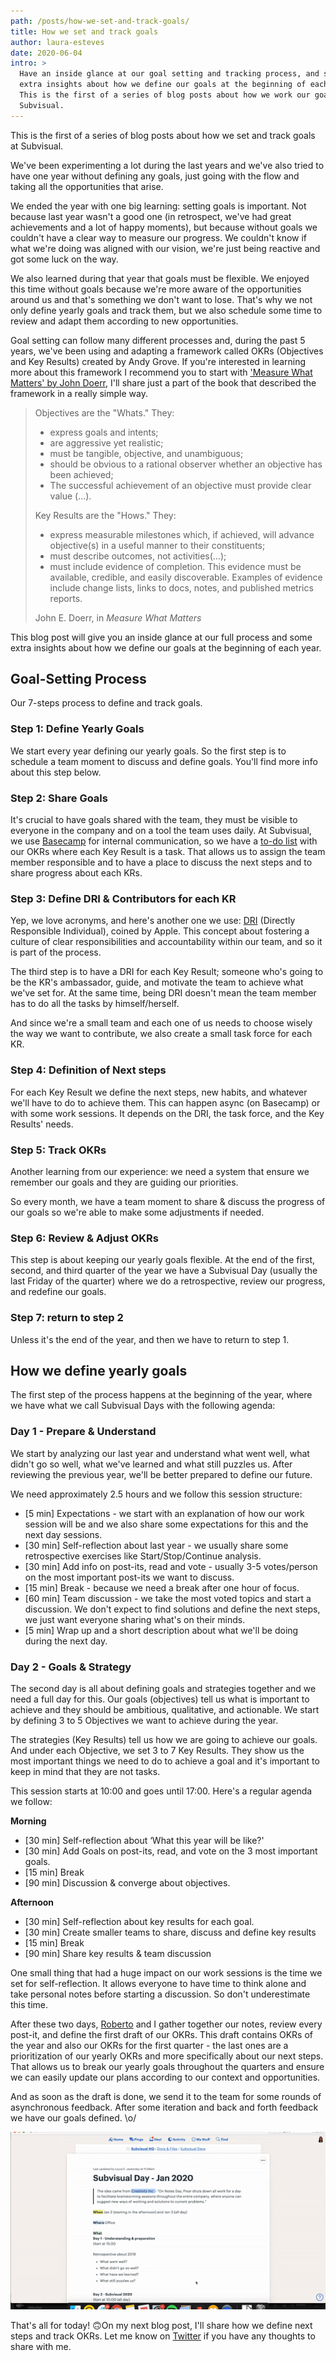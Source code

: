 ```yaml
---
path: /posts/how-we-set-and-track-goals/
title: How we set and track goals
author: laura-esteves
date: 2020-06-04
intro: >
  Have an inside glance at our goal setting and tracking process, and some
  extra insights about how we define our goals at the beginning of each year.
  This is the first of a series of blog posts about how we work our goals at
  Subvisual.
---
```


This is the first of a series of blog posts about how we set and track goals at
Subvisual.

We've been experimenting a lot during the last years and we've also tried to
have one year without defining any goals, just going with the flow and taking
all the opportunities that arise.

We ended the year with one big learning: setting goals is important. Not
because last year wasn't a good one (in retrospect, we've had great
achievements and a lot of happy moments), but because without goals we couldn't
have a clear way to measure our progress. We couldn't know if what we're doing
was aligned with our vision, we're just being reactive and got some luck on the
way.

We also learned during that year that goals must be flexible. We enjoyed this
time without goals because we're more aware of the opportunities around us and
that's something we don't want to lose. That's why we not only define yearly
goals and track them, but we also schedule some time to review and adapt them
according to new opportunities.

Goal setting can follow many different processes and, during the past 5 years,
we've been using and adapting a framework called OKRs (Objectives and Key
Results) created by Andy Grove. If you're interested in learning more about
this framework I recommend you to start with ['Measure What Matters' by John
Doerr], I'll share just a part of the book that described the framework in a
really simple way.

> Objectives are the "Whats." They:
> - express goals and intents;
> - are aggressive yet realistic;
> - must be tangible, objective, and unambiguous;
> - should be obvious to a rational observer whether an objective has been
>   achieved;
> - The successful achievement of an objective must provide clear value (...).
>
> Key Results are the "Hows." They:
> - express measurable milestones which, if achieved, will advance objective(s)
>   in a useful manner to their constituents;
> - must describe outcomes, not activities(...);
> - must include evidence of completion. This evidence must be available,
>   credible, and easily discoverable. Examples of evidence include change
>   lists, links to docs, notes, and published metrics reports.
>
> John E. Doerr, in _Measure What Matters_

This blog post will give you an inside glance at our full process and some
extra insights about how we define our goals at the beginning of each year.


## Goal-Setting Process

Our 7-steps process to define and track goals.


### Step 1: Define Yearly Goals

We start every year defining our yearly goals. So the first step is to schedule
a team moment to discuss and define goals. You'll find more info about this
step below.


### Step 2: Share Goals

It's crucial to have goals shared with the team, they must be visible to
everyone in the company and on a tool the team uses daily. At Subvisual, we use
[Basecamp] for internal communication, so we have a [to-do
list][Basecamp-todo-list] with our OKRs where each Key Result is a task.  That
allows us to assign the team member responsible and to have a place to discuss
the next steps and to share progress about each KRs.


### Step 3: Define DRI & Contributors for each KR

Yep, we love acronyms, and here's another one we use: [DRI][DRI] (Directly
Responsible Individual), coined by Apple. This concept about fostering a
culture of clear responsibilities and accountability within our team, and so it
is part of the process.

The third step is to have a DRI for each Key Result; someone who's going to be
the KR's ambassador, guide, and motivate the team to achieve what we've set
for. At the same time, being DRI doesn't mean the team member has to do all the
  tasks by himself/herself.

And since we're a small team and each one of us needs to choose wisely the way
we want to contribute, we also create a small task force for each KR.


### Step 4: Definition of Next steps

For each Key Result we define the next steps, new habits, and whatever we'll
have to do to achieve them. This can happen async (on Basecamp) or with some
work sessions. It depends on the DRI, the task force, and the Key Results'
needs.


### Step 5: Track OKRs

Another learning from our experience: we need a system that ensure we remember
our goals and they are guiding our priorities.

So every month, we have a team moment to share & discuss the progress of our
goals so we're able to make some adjustments if needed.

### Step 6: Review & Adjust OKRs

This step is about keeping our yearly goals flexible. At the end of the first,
second, and third quarter of the year we have a Subvisual Day (usually the last
Friday of the quarter) where we do a retrospective, review our progress, and
redefine our goals.


### Step 7: return to step 2

Unless it's the end of the year, and then we have to return to step 1.


## How we define yearly goals

The first step of the process happens at the beginning of the year, where we
have what we call Subvisual Days with the following agenda:


### Day 1 - Prepare & Understand

We start by analyzing our last year and understand what went well, what didn't
go so well, what we've learned and what still puzzles us. After reviewing the
previous year, we'll be better prepared to define our future.

We need approximately 2.5 hours and we follow this session structure:

- [5 min] Expectations - we start with an explanation of how our work session
  will be and we also share some expectations for this and the next day
  sessions.
- [30 min] Self-reflection about last year - we usually share some
  retrospective exercises like Start/Stop/Continue analysis.
- [30 min] Add info on post-its, read and vote - usually 3-5 votes/person on
  the most important post-its we want to discuss.
- [15 min] Break - because we need a break after one hour of focus.
- [60 min] Team discussion - we take the most voted topics and start a
  discussion. We don't expect to find solutions and define the next steps, we
  just want everyone sharing what's on their minds.
- [5 min] Wrap up and a short description about what we'll be doing during the
  next day.


### Day 2 - Goals & Strategy

The second day is all about defining goals and strategies together and we need
a full day for this. Our goals (objectives) tell us what is important to
achieve and they should be ambitious, qualitative, and actionable. We start by
defining 3 to 5 Objectives we want to achieve during the year.

The strategies (Key Results) tell us how we are going to achieve our goals. And
under each Objective, we set 3 to 7 Key Results. They show us the most
important things we need to do to achieve a goal and it's important to keep in
mind that they are not tasks.

This session starts at 10:00 and goes until 17:00. Here's a regular agenda we
follow:

**Morning**
- [30 min] Self-reflection about ‘What this year will be like?'
- [30 min] Add Goals on post-its, read, and vote on the 3 most important goals.
- [15 min] Break
- [90 min] Discussion & converge about objectives.

**Afternoon**
- [30 min] Self-reflection about key results for each goal.
- [30 min] Create smaller teams to share, discuss and define key results
- [15 min] Break
- [90 min] Share key results & team discussion

One small thing that had a huge impact on our work sessions is the time we set
for self-reflection. It allows everyone to have time to think alone and take
personal notes before starting a discussion. So don't underestimate this time.

After these two days, [Roberto] and I gather together our notes, review every
post-it, and define the first draft of our OKRs. This draft contains OKRs of
the year and also our OKRs for the first quarter - the last ones are a
prioritization of our yearly OKRs and more specifically about our next steps.
That allows us to break our yearly goals throughout the quarters and ensure we
can easily update our plans according to our context and opportunities.

And as soon as the draft is done, we send it to the team for some rounds of
asynchronous feedback. After some iteration and back and forth feedback we have
our goals defined. \o/

![](./OKRs.gif)

That's all for today! 🙃On my next blog post, I'll share how we define next
steps and track OKRs. Let me know on [Twitter] if you have any thoughts to
share with me.

['Measure What Matters' by John Doerr]: https://www.goodreads.com/book/show/39286958-measure-what-matters
[Basecamp]: https://basecamp.com/
[Basecamp-todo-list]: https://3.basecamp-help.com/article/48-to-dos
[DRI]: https://www.youtube.com/watch?v=xCqKmhCBtJk
[Roberto]: https://twitter.com/rmdgb
[twitter]: https://twitter.com/lauraeesteves
